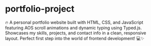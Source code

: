 # portfolio-project
🔥 A personal portfolio website built with HTML, CSS, and JavaScript featuring AOS scroll animations and dynamic typing using Typed.js. Showcases my skills, projects, and contact info in a clean, responsive layout. Perfect first step into the world of frontend development! 💻✨
